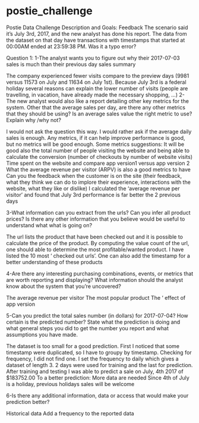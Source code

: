 # postie_challenge
Postie Data Challenge Description and Goals:
Feedback
The scenario said it’s July 3rd, 2017, and the new analyst has done his report. The data from the dataset on that day have transactions with timestamps that started at 00:00AM ended at 23:59:38 PM. Was it a typo error?

Question 1:
1-The analyst wants you to figure out why their 2017-07-03 sales is much than their previous day sales summary

The company experienced fewer visits compare to the preview days (9981 versus 11573 on July and 11634 on July 1st). Because July 3rd is a federal holiday several reasons can explain the lower number of visits (people are travelling, in vacation, have already made the necessary shopping, …)
2-The new analyst would also like a report detailing other key metrics for the system. Other that the average sales per day, are there any other metrics that they should be using? Is an average sales value the right metric to use? Explain why /why not?

I would not ask the question this way. I would rather ask if the average daily sales is enough. Any metrics, if it can help improve performance is good, but no metrics will be good enough. 
Some metrics suggestions:
It will be good also the total number of people visiting the website and being able to calculate the conversion (number of checkouts by number of website visits)
Time spent on the website and compare app version1 versus app version 2
What the average revenue per visitor (ARPV) is also a good metrics to have
Can you the feedback when the customer is on the site (their feedback, what they think we can do to implore their experience, interactions with the website, what they like or dislike)
I calculated the ‘average revenue per visitor’ and found that July 3rd performance is far better the 2 previous days

3-What information can you extract from the urls? Can you infer all product prices? Is there any other information that you believe would be useful to understand what what is going on? 

The url lists the product that have been checked out and it is possible to calculate the price of the product. By computing the value count of the url, one should able to determine the most profitable/wanted product. I have listed the 10 most ‘ checked out urls’. One can also add the timestamp for a better understanding of these products

4-Are there any interesting purchasing combinations, events, or metrics that are worth reporting and displaying? What information should the analyst know about the system that you’re uncovered?

The average revenue per visitor
The most popular product
The ‘ effect of app version

5-Can you predict the total sales number (in dollars) for 2017-07-04? How certain is the predicted number? State what the prediction is doing and what general steps you did to get the number you report and what assumptions you have made.

The dataset is too small for a good prediction. First I noticed that some timestamp were duplicated, so I have to groupy by timestamp. Checking for frequency, I did not find one. I set the frequency to daily which gives a dataset of length 3. 2 days were used for training and the last for prediction. After training and testing I was able to predict a sale on July, 4th 2017 of $183752.00
To a better prediction:
More data are needed
Since 4th of July is a holiday, previous holidays sales will be welcome

6-Is there any additional information, data or access that would make your prediction better?

Historical data
Add a frequency to the reported data
